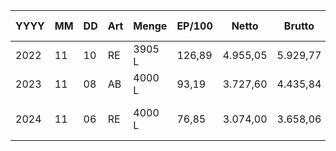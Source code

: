 | YYYY | MM | DD | Art | Menge | EP/100 | Netto     | Brutto    | Nebenkosten         | CO2-St          | Heizwert           | Heizwert bez Emissionsfaktor |
|------|----|----|-----|-------|--------|-----------|-----------|---------------------|------------------|--------------------|------------------------------|
| 2022 | 11 | 10 | RE  | 3905 L| 126,89 | 4.955,05 | 5.929,77  | 27,95               |                  |                    |                              |
| 2023 | 11 | 08 | AB  | 4000 L| 93,19  | 3.727,60 | 4.435,84  |                     |                  |                    |                              |
| 2024 | 11 | 06 | RE  | 4000 L| 76,85  | 3.074,00 | 3.658,06  |                     | 573,26 (inkl. USt.) | 40184,444 kWh    | 0,2664 kg CO2/kWh  |   
